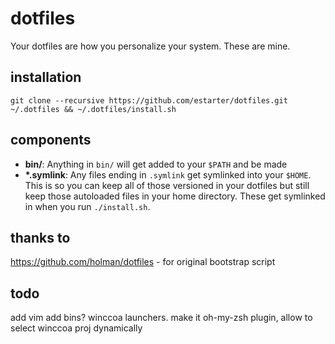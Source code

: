 # dotfiles
Your dotfiles are how you personalize your system. These are mine.


## installation 

    git clone --recursive https://github.com/estarter/dotfiles.git ~/.dotfiles && ~/.dotfiles/install.sh


## components

- **bin/**: Anything in `bin/` will get added to your `$PATH` and be made
- **\*.symlink**: Any files ending in `.symlink` get symlinked into
  your `$HOME`. This is so you can keep all of those versioned in your dotfiles
  but still keep those autoloaded files in your home directory. These get
  symlinked in when you run `./install.sh`.

## thanks to
https://github.com/holman/dotfiles - for original bootstrap script

## todo
add vim
add bins?
winccoa launchers. make it oh-my-zsh plugin, allow to select winccoa proj dynamically

